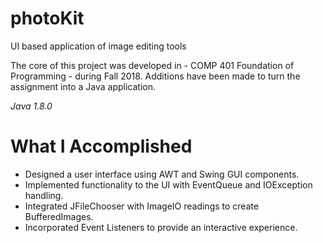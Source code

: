# photoKit
UI based application of image editing tools

The core of this project was developed in - COMP 401 Foundation of Programming - during Fall 2018.
Additions have been made to turn the assignment into a Java application.

*Java 1.8.0*

# What I Accomplished

* Designed a user interface using AWT and Swing GUI components.
* Implemented functionality to the UI with EventQueue and IOException handling.
* Integrated JFileChooser with ImageIO readings to create BufferedImages. 
* Incorporated Event Listeners to provide an interactive experience.
